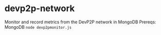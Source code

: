# devp2p-network

Monitor and record metrics from the DevP2P network in MongoDB
Prereqs:
MongoDB
```node devp2pmonitor.js```
